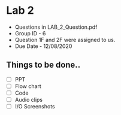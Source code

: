 # Lab 2

 - Questions  in  LAB_2_Question.pdf
 - Group ID - 6
 - Question 1F and 2F were assigned to us.
 - Due Date - 12/08/2020

## Things to be done..

- [ ] PPT
- [ ] Flow chart
- [ ] Code
- [ ] Audio clips
- [ ] I/O Screenshots